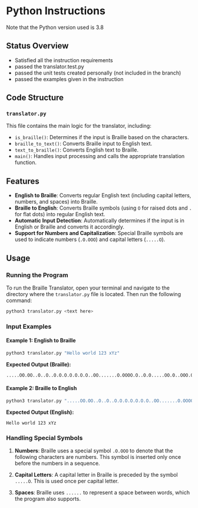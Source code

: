# Python Instructions

Note that the Python version used is 3.8


## Status Overview

- Satisfied all the instruction requirements
- passed the translator.test.py
- passed the unit tests created personally (not included in the branch)
- passed the examples given in the instruction

## Code Structure

### `translator.py`

This file contains the main logic for the translator, including:
- `is_braille()`: Determines if the input is Braille based on the characters.
- `braille_to_text()`: Converts Braille input to English text.
- `text_to_braille()`: Converts English text to Braille.
- `main()`: Handles input processing and calls the appropriate translation function.


## Features

- **English to Braille**: Converts regular English text (including capital letters, numbers, and spaces) into Braille.
- **Braille to English**: Converts Braille symbols (using `O` for raised dots and `.` for flat dots) into regular English text.
- **Automatic Input Detection**: Automatically determines if the input is in English or Braille and converts it accordingly.
- **Support for Numbers and Capitalization**: Special Braille symbols are used to indicate numbers (`.O.OOO`) and capital letters (`.....O`).

## Usage

### Running the Program

To run the Braille Translator, open your terminal and navigate to the directory where the `translator.py` file is located. Then run the following command:

```bash
python3 translator.py <text here>
```

### Input Examples

#### Example 1: English to Braille

```bash
python3 translator.py "Hello world 123 xYz"
```

**Expected Output (Braille):**

```
.....OO.OO..O..O..O.O.O.O.O.O.O..OO.......O.OOOO.O..O.O.....OO.O..OOO.OOOO..OOO
```

#### Example 2: Braille to English

```bash
python3 translator.py ".....OO.OO..O..O..O.O.O.O.O.O.O..OO.......O.OOOO.O..O.O.....OO.O..OOO.OOOO..OOO"
```

**Expected Output (English):**

```
Hello world 123 xYz
```

### Handling Special Symbols

1. **Numbers**: Braille uses a special symbol `.O.OOO` to denote that the following characters are numbers. This symbol is inserted only once before the numbers in a sequence.
   
2. **Capital Letters**: A capital letter in Braille is preceded by the symbol `.....O`. This is used once per capital letter.

3. **Spaces**: Braille uses `......` to represent a space between words, which the program also supports.


